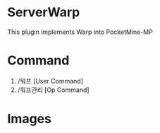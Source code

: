 # ServerWarp
This plugin implements Warp into PocketMine-MP

# Command
1. /워프 [User Command]
2. /워프관리 [Op Command]

# Images

